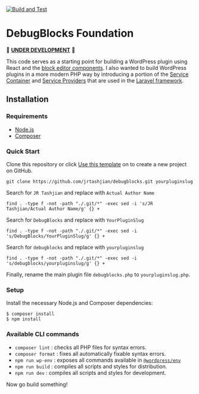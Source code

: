 [![Build and Test](https://github.com/jrtashjian/debugblocks/actions/workflows/build-and-test.yml/badge.svg?branch=master)](https://github.com/jrtashjian/debugblocks/actions/workflows/build-and-test.yml)

# DebugBlocks Foundation

🚧 [**UNDER DEVELOPMENT**](https://github.com/jrtashjian/debugblocks/issues/1) 🚧

This code serves as a starting point for building a WordPress plugin using React and the [block editor components](https://github.com/WordPress/gutenberg/tree/trunk/packages). I also wanted to build WordPress plugins in a more modern PHP way by introducing a portion of the [Service Container](https://laravel.com/docs/8.x/container) and [Service Providers](https://laravel.com/docs/8.x/providers) that are used in the [Laravel framework](https://laravel.com/).

## Installation

### Requirements

- [Node.js](https://nodejs.org)
- [Composer](https://getcomposer.org)

### Quick Start

Clone this repository or click [Use this template](https://github.com/jrtashjian/debugblocks/generate) on to create a new project on GitHub.

```
git clone https://github.com/jrtashjian/debugblocks.git yourpluginslug
```

Search for `JR Tashjian` and replace with `Actual Author Name`
```
find . -type f -not -path "./.git/*" -exec sed -i 's/JR Tashjian/Actual Author Name/g' {} +
```

Search for `DebugBlocks` and replace with `YourPluginSlug`
```
find . -type f -not -path "./.git/*" -exec sed -i 's/DebugBlocks/YourPluginSlug/g' {} +
```

Search for `debugblocks` and replace with `yourpluginslug`
```
find . -type f -not -path "./.git/*" -exec sed -i 's/debugblocks/yourpluginslug/g' {} +
```

Finally, rename the main plugin file `debugblocks.php` to `yourpluginslug.php`.

### Setup

Install the necessary Node.js and Composer dependencies:

```
$ composer install
$ npm install
```

### Available CLI commands

- `composer lint` : checks all PHP files for syntax errors.
- `composer format` : fixes all automatically fixable syntax errors.
- `npm run wp-env` : exposes all commands available in [`@wordpress/env`](https://github.com/WordPress/gutenberg/tree/wp/6.0/packages/env)
- `npm run build` : compiles all scripts and styles for distribution.
- `npm run dev` : compiles all scripts and styles for development.

Now go build something!